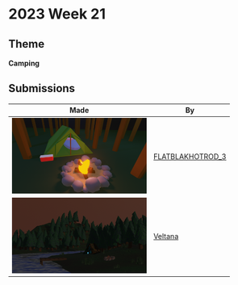# 2023 Week 21


## Theme

**Camping**


## Submissions

| Made | By |
|------|----|
| <img src="./FLATBLAKHOTROD_3/image.png" height="150" /> | [FLATBLAKHOTROD_3](./FLATBLAKHOTROD_3/) |
| <img src="./Veltana/Campingsite.png" height="150" /> | [Veltana](./Veltana/) |
